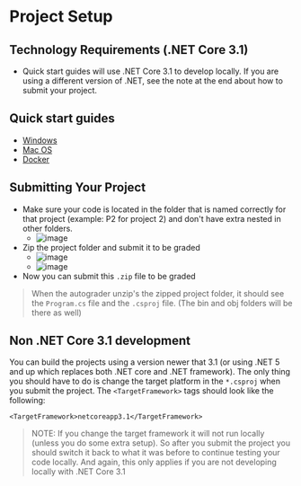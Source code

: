 # Project Setup

## Technology Requirements (.NET Core 3.1)
* Quick start guides will use .NET Core 3.1 to develop locally. If you are using a different version of .NET, see the note at the end about how to submit your project.

## Quick start guides

* [Windows](./projectGuides/Windows)
* [Mac OS](./projectGuides/Mac)
* [Docker](./projectGuides/Docker)

## Submitting Your Project

* Make sure your code is located in the folder that is named correctly for that project (example: P2 for project 2) and don't have extra nested in other folders. 
    * ![image](https://user-images.githubusercontent.com/7727291/130523217-0b382a36-8f7b-4a3a-a9a9-c3efd5b331f9.png)
* Zip the project folder and submit it to be graded
    * ![image](https://user-images.githubusercontent.com/7727291/130523286-e4b7eb8e-8724-471e-a1d3-864f529ab287.png)
    * ![image](https://user-images.githubusercontent.com/7727291/130523537-e5a5f7da-283c-445e-8a97-cab327a1d54e.png)
* Now you can submit this `.zip` file to be graded
 
> When the autograder unzip's the zipped project folder, it should see the `Program.cs` file and the `.csproj` file. (The bin and obj folders will be there as well)



## Non .NET Core 3.1 development
You can build the projects using a version newer that 3.1 (or using .NET 5 and up which replaces both .NET core and .NET framework). The only thing you should have to do is change the target platform in the `*.csproj` when you submit the project. The `<TargetFramework>` tags should look like the following:
```
<TargetFramework>netcoreapp3.1</TargetFramework>
```

> NOTE: If you change the target framework it will not run locally (unless you do some extra setup). So after you submit the project you should switch it back to what it was before to continue testing your code locally. And again, this only applies if you are not developing locally with .NET Core 3.1
